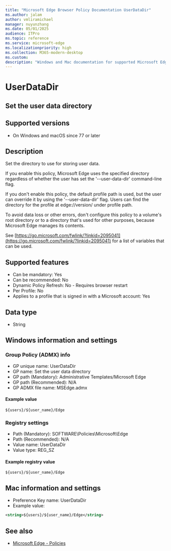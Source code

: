 ```yaml
---
title: "Microsoft Edge Browser Policy Documentation UserDataDir"
ms.author: jalam
author: vmliramichael
manager: nuyunzhang
ms.date: 05/01/2025
audience: ITPro
ms.topic: reference
ms.service: microsoft-edge
ms.localizationpriority: high
ms.collection: M365-modern-desktop
ms.custom:
description: "Windows and Mac documentation for supported Microsoft Edge Browser policy: Set the user data directory"
---
```


<!--THIS FILE IS AUTOMATICALLY GENERATED. MANUAL CHANGES WILL BE OVERWRITTEN.-->
<!--Please contact the Microsoft Edge Manageability team with any questions.-->

# UserDataDir

## Set the user data directory


## Supported versions

- On Windows and macOS since 77 or later

## Description

Set the directory to use for storing user data.

If you enable this policy, Microsoft Edge uses the specified directory regardless of whether the user has set the '--user-data-dir' command-line flag.

If you don't enable this policy, the default profile path is used, but the user can override it by using the '--user-data-dir' flag. Users can find the directory for the profile at edge://version/ under profile path.

To avoid data loss or other errors, don't configure this policy to a volume's root directory or to a directory that's used for other purposes, because Microsoft Edge manages its contents.

See [https://go.microsoft.com/fwlink/?linkid=2095041](https://go.microsoft.com/fwlink/?linkid=2095041) for a list of variables that can be used.

## Supported features

- Can be mandatory: Yes
- Can be recommended: No
- Dynamic Policy Refresh: No - Requires browser restart
- Per Profile: No
- Applies to a profile that is signed in with a Microsoft account: Yes

## Data type

- String

## Windows information and settings

### Group Policy (ADMX) info

- GP unique name: UserDataDir
- GP name: Set the user data directory
- GP path (Mandatory): Administrative Templates/Microsoft Edge
- GP path (Recommended): N/A
- GP ADMX file name: MSEdge.admx

#### Example value

```
${users}/${user_name}/Edge
```

### Registry settings

- Path (Mandatory): SOFTWARE\Policies\Microsoft\Edge
- Path (Recommended): N/A
- Value name: UserDataDir
- Value type: REG_SZ

#### Example registry value

```
${users}/${user_name}/Edge
```


## Mac information and settings

- Preference Key name: UserDataDir
- Example value:

```xml
<string>${users}/${user_name}/Edge</string>
```

## See also
- [Microsoft Edge - Policies](../microsoft-edge-policies.md)
